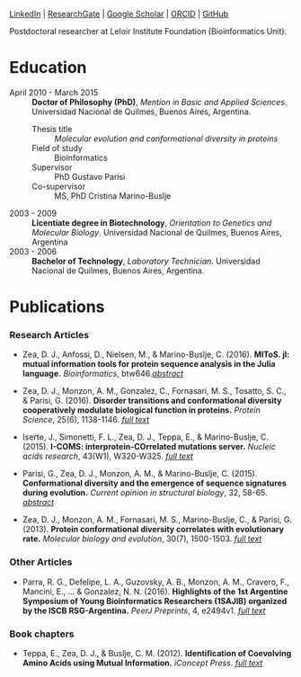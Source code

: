 [LinkedIn](https://www.linkedin.com/in/diegojavierzea) | [ResearchGate](https://www.researchgate.net/profile/Diego_Javier_Zea) | [Google Scholar](https://scholar.google.com.ar/citations?user=Z4sqaB0AAAAJ&hl=en&oi=ao) | [ORCID](https://orcid.org/0000-0002-4254-9320) | [GitHub](https://github.com/diegozea)

Postdoctoral researcher at Leloir Institute Foundation (Bioinformatics Unit).

# Education

<dl>
  <dt>April 2010 - March 2015</dt>
  <dd><strong>Doctor of Philosophy (PhD)</strong>, <em>Mention in Basic and Applied Sciences</em>. Universidad Nacional de Quilmes, Buenos Aires, Argentina.</dd>
  <dt></dt>
  <dd>
    <dl>
    <dt>Thesis title</dt><dd><em>Molecular evolution and conformational diversity in proteins</em></dd>
      <dt>Field of study</dt><dd>Bioinformatics</dd>
      <dt>Supervisor</dt><dd>PhD Gustavo Parisi</dd>
      <dt>Co-supervisor</dt><dd>MS, PhD Cristina Marino-Buslje</dd>
    </dl>
  </dd>
  <dt>2003 - 2009</dt>
  <dd><strong>Licentiate degree in Biotechnology</strong>, <em>Orientation to Genetics and Molecular Biology</em>. Universidad Nacional de Quilmes, Buenos Aires, Argentina</dd>
  <dt>2003 - 2006</dt>
  <dd><strong>Bachelor of Technology</strong>, <em>Laboratory Technician</em>. Universidad Nacional de Quilmes, Buenos Aires, Argentina.</dd>
</dl>

# Publications

### Research Articles

- Zea, D. J., Anfossi, D., Nielsen, M., & Marino-Buslje, C. (2016). **MIToS. jl: mutual information tools for protein sequence analysis in the Julia language.** *Bioinformatics*, btw646.[*abstract*](https://academic.oup.com/bioinformatics/article-abstract/doi/10.1093/bioinformatics/btw646/2608634/MIToS-jl-mutual-information-tools-for-protein)

- Zea, D. J., Monzon, A. M., Gonzalez, C., Fornasari, M. S., Tosatto, S. C., & Parisi, G. (2016). **Disorder transitions and conformational diversity cooperatively modulate biological function in proteins.** *Protein Science*, 25(6), 1138-1146. [*full text*](http://onlinelibrary.wiley.com/doi/10.1002/pro.2931/full)

- Iserte, J., Simonetti, F. L., Zea, D. J., Teppa, E., & Marino-Buslje, C. (2015). **I-COMS: interprotein-COrrelated mutations server.**  *Nucleic acids research*, 43(W1), W320-W325. [*full text*](https://academic.oup.com/nar/article/43/W1/W320/2468009/I-COMS-Interprotein-COrrelated-Mutations-Server)

- Parisi, G., Zea, D. J., Monzon, A. M., & Marino-Buslje, C. (2015). **Conformational diversity and the emergence of sequence signatures during evolution.** *Current opinion in structural biology*, 32, 58-65. [*abstract*](http://www.sciencedirect.com/science/article/pii/S0959440X15000147)

- Zea, D. J., Monzon, A. M., Fornasari, M. S., Marino-Buslje, C., & Parisi, G. (2013). **Protein conformational diversity correlates with evolutionary rate.** *Molecular biology and evolution*, 30(7), 1500-1503. [*full text*](http://mbe.oxfordjournals.org/content/30/7/1500.full)

### Other Articles

- Parra, R. G., Defelipe, L. A., Guzovsky, A. B., Monzon, A. M., Cravero, F., Mancini, E., ... & Gonzalez, N. N. (2016). **Highlights of the 1st Argentine Symposium of Young Bioinformatics Researchers (1SAJIB) organized by the ISCB RSG-Argentina.** *PeerJ Preprints*, 4, e2494v1.  [*full text*](https://peerj.com/preprints/2494/)

### Book chapters

- Teppa, E., Zea, D. J., & Buslje, C. M.  (2012). **Identification of Coevolving Amino Acids using Mutual Information.** *iConcept Press*. [*full text*](https://www.researchgate.net/profile/Elin_Teppa/publication/261995698_Identification_of_Coevolving_Amino_Acids_using_Mutual_Information/links/00b4953631b3666180000000.pdf)

